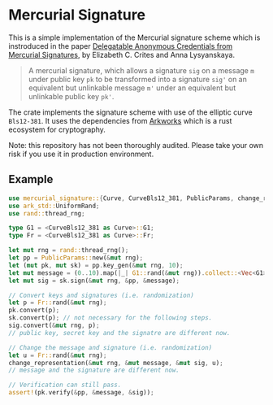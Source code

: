 # Mercurial Signature

This is a simple implementation of the Mercurial signature scheme which is instroduced in the paper [Delegatable Anonymous Credentials from Mercurial Signatures](https://eprint.iacr.org/2018/923), by Elizabeth C. Crites and Anna Lysyanskaya.

> A mercurial signature, which allows a signature `sig` on a message `m` under public key `pk` to be transformed into a signature `sig'` on an equivalent but unlinkable message `m'` under an equivalent but unlinkable public key `pk'`.

The crate implements the signature scheme with use of the elliptic curve `Bls12-381`. It uses the dependencies from [Arkworks](https://github.com/arkworks-rs/) which is a rust ecosystem for cryptography.

Note: this repository has not been thoroughly audited. Please take your own risk if you use it in production environment.

## Example

```rust
use mercurial_signature::{Curve, CurveBls12_381, PublicParams, change_representation};
use ark_std::UniformRand;
use rand::thread_rng;

type G1 = <CurveBls12_381 as Curve>::G1;
type Fr = <CurveBls12_381 as Curve>::Fr;

let mut rng = rand::thread_rng();
let pp = PublicParams::new(&mut rng);
let (mut pk, mut sk) = pp.key_gen(&mut rng, 10);
let mut message = (0..10).map(|_| G1::rand(&mut rng)).collect::<Vec<G1>>();
let mut sig = sk.sign(&mut rng, &pp, &message);

// Convert keys and signatures (i.e. randomization)
let p = Fr::rand(&mut rng);
pk.convert(p);
sk.convert(p); // not necessary for the following steps.
sig.convert(&mut rng, p);
// public key, secret key and the signatre are different now.

// Change the message and signature (i.e. randomization)
let u = Fr::rand(&mut rng);
change_representation(&mut rng, &mut message, &mut sig, u);
// message and the signature are different now.

// Verification can still pass.
assert!(pk.verify(&pp, &message, &sig));
```